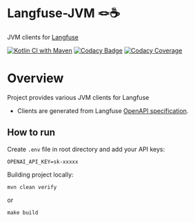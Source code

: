 # Langfuse-JVM 🪢☕️
JVM clients for [Langfuse](https://api.reference.langfuse.com)

[![Kotlin CI with Maven](https://github.com/kpavlov/langfuse-jvm/actions/workflows/maven.yml/badge.svg?branch=main)](https://github.com/kpavlov/langfuse-jvm/actions/workflows/maven.yml)
[![Codacy Badge](https://app.codacy.com/project/badge/Grade/4da0f1abf0fd49038bb29676b6d38579)](https://app.codacy.com/gh/kpavlov/langfuse-jvm/dashboard?utm_source=gh&utm_medium=referral&utm_content=&utm_campaign=Badge_grade)
[![Codacy Coverage](https://app.codacy.com/project/badge/Coverage/4da0f1abf0fd49038bb29676b6d38579)](https://app.codacy.com/gh/kpavlov/langfuse-jvm/dashboard?utm_source=gh&utm_medium=referral&utm_content=&utm_campaign=Badge_coverage)

# Overview

Project provides various JVM clients for Langfuse

- Clients are generated from Langfuse [OpenAPI specification](https://api.reference.langfuse.com).

## How to run

Create `.env` file in root directory and add your API keys:

```dotenv
OPENAI_API_KEY=sk-xxxxx
```

Building project locally:
```shell
mvn clean verify
```
or
```shell
make build
```

